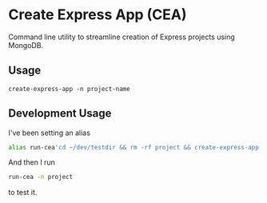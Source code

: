 # Create Express App (CEA)

Command line utility to streamline creation of Express projects using MongoDB.

## Usage

`create-express-app -n project-name`

## Development Usage

I've been setting an alias 

```bash
alias run-cea'cd ~/dev/testdir && rm -rf project && create-express-app'
```

And then I run 

```bash
run-cea -n project
```

to test it.
